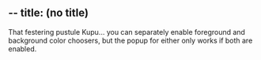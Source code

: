 --
title: (no title)
--
<p>That festering pustule Kupu... you can separately enable foreground and background color choosers, but the popup for either only works if both are enabled.</p>